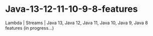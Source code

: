 # Java-13-12-11-10-9-8-features
Lambda | Streams | Java 13, Java 12, Java 11, Java 10, Java 9, Java 8 features (in progress...)
